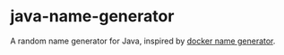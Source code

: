 # java-name-generator
A random name generator for Java, inspired by [docker name generator](https://github.com/moby/moby/blob/master/pkg/namesgenerator/names-generator.go).
